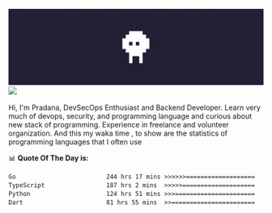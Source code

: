 ![banner](.github/banner.gif)
<img src="https://user-images.githubusercontent.com/73097560/115834477-dbab4500-a447-11eb-908a-139a6edaec5c.gif"></p>

Hi, I'm Pradana, DevSecOps Enthusiast and Backend Developer. Learn very much of devops, security, and programming language and curious about new stack of programming. Experience in freelance and volunteer organization. And this my waka time , to show are the statistics of programming languages that I often use

📊 **Quote Of The Day is:**
<!--START_SECTION:waka-->

```txt
Go                         244 hrs 17 mins >>>>>>===================   25.99 %
TypeScript                 187 hrs 2 mins  >>>>>====================   19.90 %
Python                     124 hrs 51 mins >>>======================   13.28 %
Dart                       81 hrs 55 mins  >>=======================   08.71 %
```

<!--END_SECTION:waka-->
